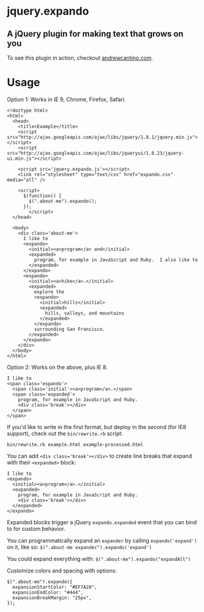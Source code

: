 # jquery.expando
## A jQuery plugin for making text that grows on you

To see this plugin in action, checkout [andrewcantino.com](http://andrewcantino.com).

# Usage

Option 1: Works in IE 9, Chrome, Firefox, Safari.

    <!doctype html>
    <html>
      <head>
        <title>Example</title>
        <script src="http://ajax.googleapis.com/ajax/libs/jquery/1.8.1/jquery.min.js"></script>
        <script src="http://ajax.googleapis.com/ajax/libs/jqueryui/1.8.23/jquery-ui.min.js"></script>

        <script src='jquery.expando.js'></script>
        <link rel="stylesheet" type="text/css" href="expando.css" media="all" />

        <script>
          $(function() {
            $(".about-me").expando();
          });
    		</script>
      </head>

      <body>
        <div class='about-me'>
          I like to
          <expando>
            <initial><a>program</a> and</initial>
            <expanded>
              program, for example in JavaScript and Ruby.  I also like to
            </expanded>
          </expando>
          <expando>
            <initial><a>hike</a>.</initial>
            <expanded>
              explore the
              <expando>
                <initial>hills</initial>
                <expanded>
                  hills, valleys, and mountains
                </expanded>
              </expando>
              surrounding San Francisco.
            </expanded>
          </expando>
        </div>
      </body>
    </html>

Option 2: Works on the above, plus IE 8.

    I like to
    <span class='expando'>
      <span class='initial'><a>program</a>.</span>
      <span class='expanded'>
        program, for example in JavaScript and Ruby.
        <div class='break'></div>
      </span>
    </span>

If you'd like to write in the first format, but deploy in the second (for IE8 support), check out the `bin/rewrite.rb` script:

    bin/rewrite.rb example.html example-processed.html

You can add `<div class='break'></div>` to create line breaks that expand with their `<expanded>` block:

    I like to
    <expando>
      <initial><a>program</a>.</initial>
      <expanded>
        program, for example in JavaScript and Ruby.
        <div class='break'></div>
      </expanded>
    </expando>

Expanded blocks trigger a jQuery `expando.expanded` event that you can bind to for custom behavior.

You can programmatically expand an `expander` by calling `expando('expand')` on it, like so: `$(".about-me expander").expando('expand')`

You could expand everything with: `$(".about-me").expando("expandAll")`

Customize colors and spacing with options:

    $(".about-me").expando({
      expansionStartColor: "#EF7A28",
      expansionEndColor: "#444",
      expansionBreakMargin: "25px",
    });
